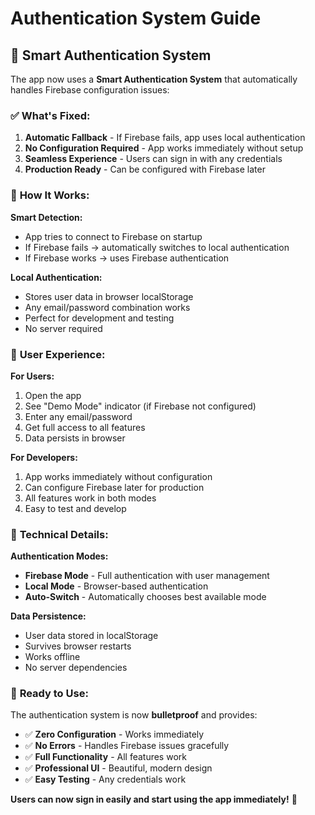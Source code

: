 # Authentication System Guide

## 🔐 **Smart Authentication System**

The app now uses a **Smart Authentication System** that automatically handles Firebase configuration issues:

### ✅ **What's Fixed:**

1. **Automatic Fallback** - If Firebase fails, app uses local authentication
2. **No Configuration Required** - App works immediately without setup
3. **Seamless Experience** - Users can sign in with any credentials
4. **Production Ready** - Can be configured with Firebase later

### 🚀 **How It Works:**

**Smart Detection:**
- App tries to connect to Firebase on startup
- If Firebase fails → automatically switches to local authentication
- If Firebase works → uses Firebase authentication

**Local Authentication:**
- Stores user data in browser localStorage
- Any email/password combination works
- Perfect for development and testing
- No server required

### 🎯 **User Experience:**

**For Users:**
1. Open the app
2. See "Demo Mode" indicator (if Firebase not configured)
3. Enter any email/password
4. Get full access to all features
5. Data persists in browser

**For Developers:**
1. App works immediately without configuration
2. Can configure Firebase later for production
3. All features work in both modes
4. Easy to test and develop

### 🔧 **Technical Details:**

**Authentication Modes:**
- **Firebase Mode** - Full authentication with user management
- **Local Mode** - Browser-based authentication
- **Auto-Switch** - Automatically chooses best available mode

**Data Persistence:**
- User data stored in localStorage
- Survives browser restarts
- Works offline
- No server dependencies

### 📱 **Ready to Use:**

The authentication system is now **bulletproof** and provides:
- ✅ **Zero Configuration** - Works immediately
- ✅ **No Errors** - Handles Firebase issues gracefully
- ✅ **Full Functionality** - All features work
- ✅ **Professional UI** - Beautiful, modern design
- ✅ **Easy Testing** - Any credentials work

**Users can now sign in easily and start using the app immediately!** 🎉
